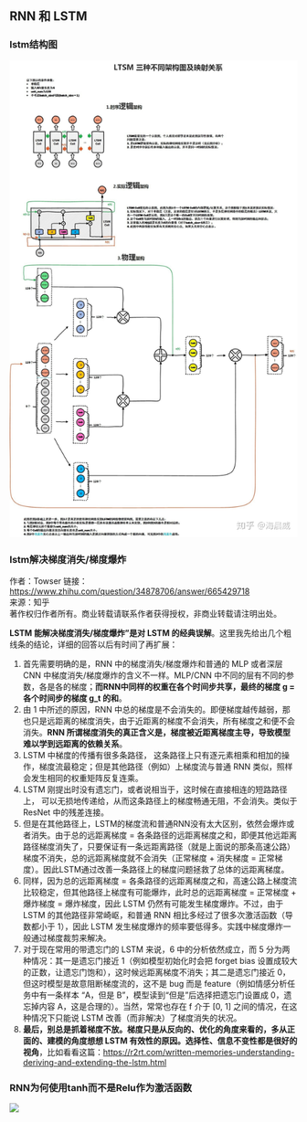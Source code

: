 ## RNN 和 LSTM
### lstm结构图
![](images/lstm.jpg)

### lstm解决梯度消失/梯度爆炸
作者：Towser
链接：https://www.zhihu.com/question/34878706/answer/665429718  
来源：知乎  
著作权归作者所有。商业转载请联系作者获得授权，非商业转载请注明出处。

**LSTM 能解决梯度消失/梯度爆炸”是对 LSTM 的经典误解**。这里我先给出几个粗线条的结论，详细的回答以后有时间了再扩展：  
1. 首先需要明确的是，RNN 中的梯度消失/梯度爆炸和普通的 MLP 或者深层 CNN 中梯度消失/梯度爆炸的含义不一样。MLP/CNN 中不同的层有不同的参数，各是各的梯度；**而RNN中同样的权重在各个时间步共享，最终的梯度 g = 各个时间步的梯度 g_t 的和**。  
2. 由 1 中所述的原因，RNN 中总的梯度是不会消失的。即便梯度越传越弱，那也只是远距离的梯度消失，由于近距离的梯度不会消失，所有梯度之和便不会消失。**RNN 所谓梯度消失的真正含义是，梯度被近距离梯度主导，导致模型难以学到远距离的依赖关系**。  
3. LSTM 中梯度的传播有很多条路径， 这条路径上只有逐元素相乘和相加的操作，梯度流最稳定；但是其他路径（例如）上梯度流与普通 RNN 类似，照样会发生相同的权重矩阵反复连乘。  
4. LSTM 刚提出时没有遗忘门，或者说相当于，这时候在直接相连的短路路径上， 可以无损地传递给，从而这条路径上的梯度畅通无阻，不会消失。类似于ResNet 中的残差连接。  
5. 但是在其他路径上，LSTM的梯度流和普通RNN没有太大区别，依然会爆炸或者消失。由于总的远距离梯度 = 各条路径的远距离梯度之和，即便其他远距离路径梯度消失了，只要保证有一条远距离路径（就是上面说的那条高速公路）梯度不消失，总的远距离梯度就不会消失（正常梯度 + 消失梯度 = 正常梯度）。因此LSTM通过改善一条路径上的梯度问题拯救了总体的远距离梯度。  
6. 同样，因为总的远距离梯度 = 各条路径的远距离梯度之和，高速公路上梯度流比较稳定，但其他路径上梯度有可能爆炸，此时总的远距离梯度 = 正常梯度 + 爆炸梯度 = 爆炸梯度，因此 LSTM 仍然有可能发生梯度爆炸。不过，由于 LSTM 的其他路径非常崎岖，和普通 RNN 相比多经过了很多次激活函数（导数都小于 1），因此 LSTM 发生梯度爆炸的频率要低得多。实践中梯度爆炸一般通过梯度裁剪来解决。  
7. 对于现在常用的带遗忘门的 LSTM 来说，6 中的分析依然成立，而 5 分为两种情况：其一是遗忘门接近 1（例如模型初始化时会把 forget bias 设置成较大的正数，让遗忘门饱和），这时候远距离梯度不消失；其二是遗忘门接近 0，但这时模型是故意阻断梯度流的，这不是 bug 而是 feature（例如情感分析任务中有一条样本 “A，但是 B”，模型读到“但是”后选择把遗忘门设置成 0，遗忘掉内容 A，这是合理的）。当然，常常也存在 f 介于 [0, 1] 之间的情况，在这种情况下只能说 LSTM 改善（而非解决）了梯度消失的状况。  
8. **最后，别总是抓着梯度不放。梯度只是从反向的、优化的角度来看的，多从正面的、建模的角度想想 LSTM 有效性的原因。选择性、信息不变性都是很好的视角**，比如看看这篇：https://r2rt.com/written-memories-understanding-deriving-and-extending-the-lstm.html


### RNN为何使用tanh而不是Relu作为激活函数
![](images/rnn_tanh_relu.png)
